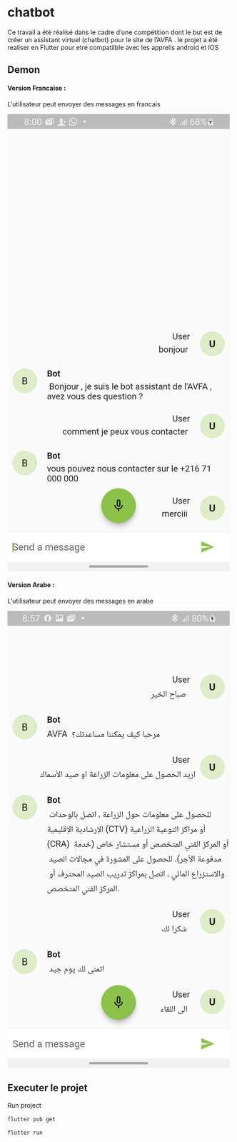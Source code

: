 # chatbot
Ce travail a été réalisé dans le cadre d’une compétition dont le but est de créer un assistant virtuel (chatbot) pour le site de l’AVFA . 
le projet a été realiser en Flutter pour etre compatilble avec les appreils android et IOS 

## Demon 
#### Version Francaise : 
L'utilisateur peut envoyer des messages en francais 


<img src="https://github.com/avfa-chatbot/avfa_chatbot_flutter/blob/main/screenshot/Screenshot_20190728-214356.jpg"  title="chatbot">



#### Version Arabe : 
L'utilisateur peut envoyer des messages en arabe 

<img src="https://github.com/avfa-chatbot/avfa_chatbot_flutter/blob/main/screenshot/Screenshot_20190728-2143562.jpg"  title="chatbot">



## Executer le projet

Run project
```
flutter pub get
```
```
flutter run
```
